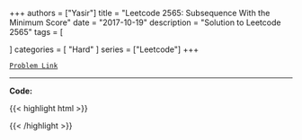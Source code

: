 
+++
authors = ["Yasir"]
title = "Leetcode 2565: Subsequence With the Minimum Score"
date = "2017-10-19"
description = "Solution to Leetcode 2565"
tags = [
    
]
categories = [
    "Hard"
]
series = ["Leetcode"]
+++



[`Problem Link`](https://leetcode.com/problems/subsequence-with-the-minimum-score/description/)

---

**Code:**

{{< highlight html >}}

{{< /highlight >}}

